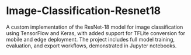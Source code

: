 # Image-Classification-Resnet18
A custom implementation of the ResNet-18 model for image classification using TensorFlow and Keras, with added support for TFLite conversion for mobile and edge deployment. The project includes full model training, evaluation, and export workflows, demonstrated in Jupyter notebooks.
